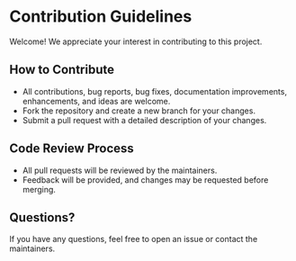 # Contribution Guidelines

Welcome! We appreciate your interest in contributing to this project.

## How to Contribute
- All contributions, bug reports, bug fixes, documentation improvements, enhancements, and ideas are welcome.
- Fork the repository and create a new branch for your changes.
- Submit a pull request with a detailed description of your changes.

## Code Review Process
- All pull requests will be reviewed by the maintainers.
- Feedback will be provided, and changes may be requested before merging.

## Questions?
If you have any questions, feel free to open an issue or contact the maintainers.
